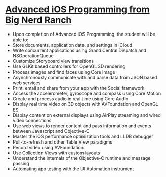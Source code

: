 [Advanced iOS Programming from Big Nerd Ranch](http://www.bignerdranch.com/classes/advanced_ios_programming)
==================
- Upon completion of Advanced iOS Programming, the student will be able to:
- Store documents, application data, and settings in iCloud
- Write concurrent applications using Grand Central Dispatch and NSOperationQueue
- Customize Storyboard view transitions
- Use GLKit based controllers for OpenGL 3D rendering
- Process images and find faces using Core Image
- Asynchronously communicate with and parse data from JSON based web services
- Print, email and share from your app with the Social framework
- Access the accelerometer, gyroscope and compass using Core Motion
- Create and process audio in real time using Core Audio
- Display real time video on 3D objects with AVFoundation and OpenGL ES
- Display content on external displays using AirPlay streaming and wired video connections
- Use web views to render content and pass information and events between Javascript and Objective-C
- Master the iOS performance optimization tools and LLDB debugger
- Pull-to-refresh and other Table View paradigms
- Record video using AVFoundation
- Use Collection Views with custom layouts
- Understand the internals of the Objective-C runtime and message passing
- Automating app testing with the UI Automation instrument
